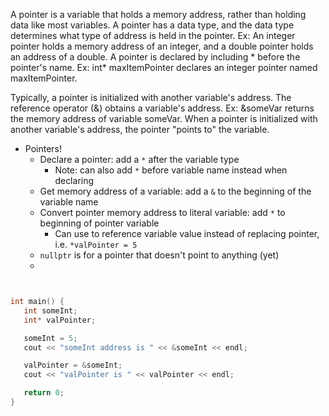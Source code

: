 A pointer is a variable that holds a memory address, rather than holding data like most variables. A pointer has a data type, and the data type determines what type of address is held in the pointer. Ex: An integer pointer holds a memory address of an integer, and a double pointer holds an address of a double. A pointer is declared by including * before the pointer's name. Ex: int* maxItemPointer declares an integer pointer named maxItemPointer.

Typically, a pointer is initialized with another variable's address. The reference operator (&) obtains a variable's address. Ex: &someVar returns the memory address of variable someVar. When a pointer is initialized with another variable's address, the pointer "points to" the variable.

- Pointers!
	- Declare a pointer: add a `*` after the variable type
		- Note: can also add `*` before variable name instead when declaring
	- Get memory address of a variable: add a `&` to the beginning of the variable name
	- Convert pointer memory address to literal variable: add `*` to beginning of pointer variable
		- Can use to reference variable value instead of replacing pointer, i.e. `*valPointer = 5`
	- `nullptr` is for a pointer that doesn't point to anything (yet)
	- 

```c++


int main() {
   int someInt;
   int* valPointer;

   someInt = 5;
   cout << "someInt address is " << &someInt << endl;

   valPointer = &someInt;        
   cout << "valPointer is " << valPointer << endl;

   return 0;
}

```

